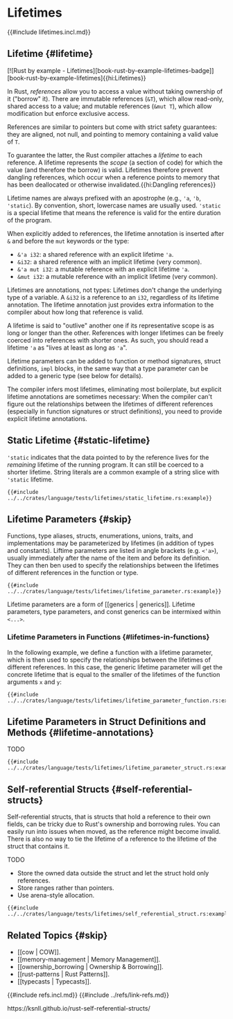 # Lifetimes

{{#include lifetimes.incl.md}}

## Lifetime {#lifetime}

[![Rust by example - Lifetimes][book-rust-by-example-lifetimes-badge]][book-rust-by-example-lifetimes]{{hi:Lifetimes}}

In Rust, _references_ allow you to access a value without taking ownership of it ("borrow" it). There are immutable references (`&T`), which allow read-only, shared access to a value; and mutable references (`&mut T`), which allow modification but enforce exclusive access.

References are similar to pointers but come with strict safety guarantees: they are aligned, not null, and pointing to memory containing a valid value of `T`.

To guarantee the latter, the Rust compiler attaches a _lifetime_ to each reference. A lifetime represents the _scope_ (a section of code) for which the value (and therefore the borrow) is valid. Lifetimes therefore prevent dangling references, which occur when a reference points to memory that has been deallocated or otherwise invalidated.{{hi:Dangling references}}

Lifetime names are always prefixed with an apostrophe (e.g., `'a`, `'b`, `'static`). By convention, short, lowercase names are usually used. `'static` is a special lifetime that means the reference is valid for the entire duration of the program.

When explicitly added to references, the lifetime annotation is inserted after `&` and before the `mut` keywords or the type:

- `&'a i32`: a shared reference with an explicit lifetime `'a`.
- `&i32`: a shared reference with an implicit lifetime (very common).
- `&'a mut i32`: a mutable reference with an explicit lifetime `'a`.
- `&mut i32`: a mutable reference with an implicit lifetime (very common).

Lifetimes are annotations, not types: Lifetimes don't change the underlying type of a variable. A `&i32` is a reference to an `i32`, regardless of its lifetime annotation. The lifetime annotation just provides extra information to the compiler about how long that reference is valid.

A lifetime is said to "outlive" another one if its representative scope is as long or longer than the other. References with longer lifetimes can be freely coerced into references with shorter ones. As such, you should read a lifetime `'a` as "lives at least as long as `'a`".

Lifetime parameters can be added to function or method signatures, struct definitions, `impl` blocks, in the same way that a type parameter can be added to a generic type (see below for details).

The compiler infers most lifetimes, eliminating most boilerplate, but explicit lifetime annotations are sometimes necessary: When the compiler can't figure out the relationships between the lifetimes of different references (especially in function signatures or struct definitions), you need to provide explicit lifetime annotations.

## Static Lifetime {#static-lifetime}

`'static` indicates that the data pointed to by the reference lives for the _remaining_ lifetime of the running program. It can still be coerced to a shorter lifetime.
String literals are a common example of a string slice with `'static` lifetime.

```rust,editable
{{#include ../../crates/language/tests/lifetimes/static_lifetime.rs:example}}
```

## Lifetime Parameters {#skip}

Functions, type aliases, structs, enumerations, unions, traits, and implementations may be parameterized by lifetimes (in addition of types and constants). Liftime parameters are listed in angle brackets (e.g. `<'a>`), usually immediately after the name of the item and before its definition. They can then ben used to specify the relationships between the lifetimes of different references in the function or type.

```rust,editable
{{#include ../../crates/language/tests/lifetimes/lifetime_parameter.rs:example}}
```

Lifetime parameters are a form of [[generics | generics]]. Lifetime parameters, type parameters, and const generics can be intermixed within `<...>`.

### Lifetime Parameters in Functions {#lifetimes-in-functions}

In the following example, we define a function with a lifetime parameter, which is then used to specify the relationships between the lifetimes of different references. In this case, the generic lifetime parameter will get the concrete lifetime that is equal to the smaller of the lifetimes of the function arguments `x` and `y`:

```rust,editable
{{#include ../../crates/language/tests/lifetimes/lifetime_parameter_function.rs:example}}
```

## Lifetime Parameters in Struct Definitions and Methods {#lifetime-annotations}

TODO

```rust,editable
{{#include ../../crates/language/tests/lifetimes/lifetime_parameter_struct.rs:example}}
```

## Self-referential Structs {#self-referential-structs}

Self-referential structs, that is structs that hold a reference to their own fields, can be tricky due to Rust's ownership and borrowing rules.  You can easily run into issues when moved, as the reference might become invalid. There is also no way to tie the lifetime of a reference to the lifetime of the struct that contains it.

TODO

- Store the owned data outside the struct and let the struct hold only references.
- Store ranges rather than pointers.
- Use arena-style allocation.

```rust,editable
{{#include ../../crates/language/tests/lifetimes/self_referential_struct.rs:example}}
```

## Related Topics {#skip}

- [[cow | COW]].
- [[memory-management | Memory Management]].
- [[ownership_borrowing | Ownership & Borrowing]].
- [[rust-patterns | Rust Patterns]].
- [[typecasts | Typecasts]].

{{#include refs.incl.md}}
{{#include ../refs/link-refs.md}}

<div class="hidden">
https://ksnll.github.io/rust-self-referential-structs/
</div>
